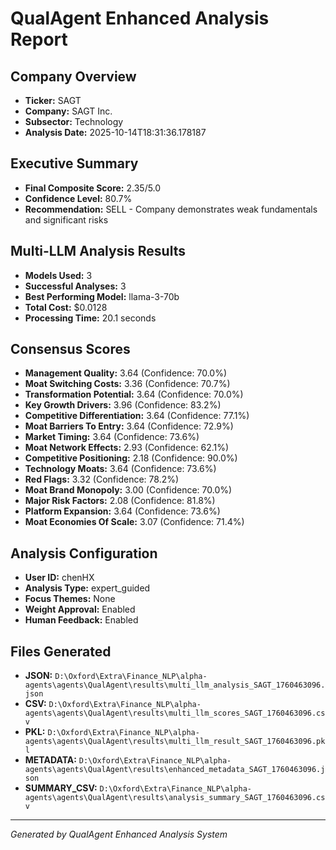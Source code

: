 # QualAgent Enhanced Analysis Report

## Company Overview
- **Ticker:** SAGT
- **Company:** SAGT Inc.
- **Subsector:** Technology
- **Analysis Date:** 2025-10-14T18:31:36.178187

## Executive Summary
- **Final Composite Score:** 2.35/5.0
- **Confidence Level:** 80.7%
- **Recommendation:** SELL - Company demonstrates weak fundamentals and significant risks

## Multi-LLM Analysis Results
- **Models Used:** 3
- **Successful Analyses:** 3
- **Best Performing Model:** llama-3-70b
- **Total Cost:** $0.0128
- **Processing Time:** 20.1 seconds

## Consensus Scores
- **Management Quality:** 3.64 (Confidence: 70.0%)
- **Moat Switching Costs:** 3.36 (Confidence: 70.7%)
- **Transformation Potential:** 3.64 (Confidence: 70.0%)
- **Key Growth Drivers:** 3.96 (Confidence: 83.2%)
- **Competitive Differentiation:** 3.64 (Confidence: 77.1%)
- **Moat Barriers To Entry:** 3.64 (Confidence: 72.9%)
- **Market Timing:** 3.64 (Confidence: 73.6%)
- **Moat Network Effects:** 2.93 (Confidence: 62.1%)
- **Competitive Positioning:** 2.18 (Confidence: 90.0%)
- **Technology Moats:** 3.64 (Confidence: 73.6%)
- **Red Flags:** 3.32 (Confidence: 78.2%)
- **Moat Brand Monopoly:** 3.00 (Confidence: 70.0%)
- **Major Risk Factors:** 2.08 (Confidence: 81.8%)
- **Platform Expansion:** 3.64 (Confidence: 73.6%)
- **Moat Economies Of Scale:** 3.07 (Confidence: 71.4%)

## Analysis Configuration
- **User ID:** chenHX
- **Analysis Type:** expert_guided
- **Focus Themes:** None
- **Weight Approval:** Enabled
- **Human Feedback:** Enabled

## Files Generated
- **JSON:** `D:\Oxford\Extra\Finance_NLP\alpha-agents\agents\QualAgent\results\multi_llm_analysis_SAGT_1760463096.json`
- **CSV:** `D:\Oxford\Extra\Finance_NLP\alpha-agents\agents\QualAgent\results\multi_llm_scores_SAGT_1760463096.csv`
- **PKL:** `D:\Oxford\Extra\Finance_NLP\alpha-agents\agents\QualAgent\results\multi_llm_result_SAGT_1760463096.pkl`
- **METADATA:** `D:\Oxford\Extra\Finance_NLP\alpha-agents\agents\QualAgent\results\enhanced_metadata_SAGT_1760463096.json`
- **SUMMARY_CSV:** `D:\Oxford\Extra\Finance_NLP\alpha-agents\agents\QualAgent\results\analysis_summary_SAGT_1760463096.csv`

---
*Generated by QualAgent Enhanced Analysis System*
